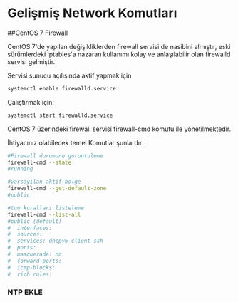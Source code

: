 # Gelişmiş Network Komutları

##CentOS 7 Firewall

CentOS 7'de yapılan değişikliklerden firewall servisi de nasibini almıştır, eski sürümlerdeki iptables'a nazaran kullanımı kolay ve anlaşılabilir olan firewalld servisi gelmiştir.

Servisi sunucu açılışında aktif yapmak için 
```bash
systemctl enable firewalld.service
```
Çalıştırmak için:
```bash
systemctl start firewalld.service
```
CentOS 7 üzerindeki firewall servisi firewall-cmd komutu ile yönetilmektedir.

İhtiyacınız olabilecek temel Komutlar şunlardır:
```bash
#Firewall durumunu goruntuleme
firewall-cmd --state
#running

#varsayilan aktif bolge
firewall-cmd --get-default-zone
#public

#tum kurallari listeleme
firewall-cmd --list-all
#public (default)
#  interfaces: 
#  sources: 
#  services: dhcpv6-client ssh
#  ports: 
#  masquerade: no
#  forward-ports: 
#  icmp-blocks: 
#  rich rules: 
```

### NTP EKLE
